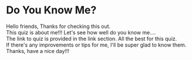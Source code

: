 # Do You Know Me?  
Hello friends, Thanks for checking this out.  
This quiz is about me!!!
Let's see how well do you know me....  
The link to quiz is provided in the link section.
All the best for this quiz.  
If there's any improvements or tips for me, I'll be super glad to know them.  
Thanks, have a nice day!!!
